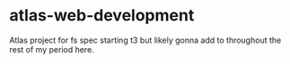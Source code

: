 # atlas-web-development
Atlas project for fs spec starting t3 but likely gonna add to throughout the rest of my period here.
